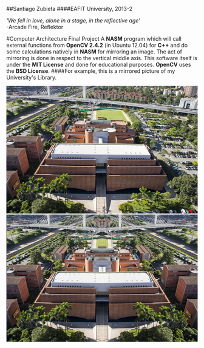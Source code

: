 ##Santiago Zubieta
####EAFIT University, 2013-2

*'We fell in love, alone in a stage, in the reflective age'*  
-Arcade Fire, Reflektor

#Computer Architecture Final Project
A **NASM** program which will call external functions from **OpenCV 2.4.2** (in Ubuntu 12.04) for **C++** and do some calculations natively in **NASM** for mirroring an image. The act of mirroring is done in respect to the vertical middle axis. This software itself is under the **MIT License** and done for educational purposes. **OpenCV** uses the **BSD License**.
####For example, this is a mirrored picture of my University's Library.

![](https://raw.githubusercontent.com/Zubieta/Computer_Architecture/master/Final_Project/Original_Images/uni.jpg) ![](https://raw.githubusercontent.com/Zubieta/Computer_Architecture/master/Final_Project/Mirrored_Images/uni_inv.jpg)

